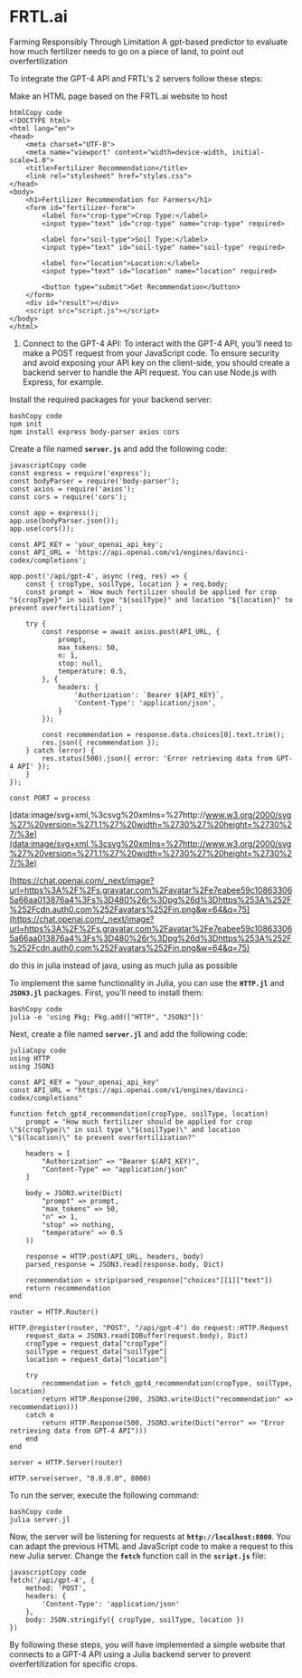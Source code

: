 # FRTL.ai
Farming Responsibly Through Limitation
A gpt-based predictor to evaluate how much fertilizer needs to go on a piece of land, to point out overfertilization

To integrate the GPT-4 API and FRTL's 2 servers follow these steps:

Make an HTML page based on the FRTL.ai website to host

```
htmlCopy code
<!DOCTYPE html>
<html lang="en">
<head>
    <meta charset="UTF-8">
    <meta name="viewport" content="width=device-width, initial-scale=1.0">
    <title>Fertilizer Recommendation</title>
    <link rel="stylesheet" href="styles.css">
</head>
<body>
    <h1>Fertilizer Recommendation for Farmers</h1>
    <form id="fertilizer-form">
        <label for="crop-type">Crop Type:</label>
        <input type="text" id="crop-type" name="crop-type" required>

        <label for="soil-type">Soil Type:</label>
        <input type="text" id="soil-type" name="soil-type" required>

        <label for="location">Location:</label>
        <input type="text" id="location" name="location" required>

        <button type="submit">Get Recommendation</button>
    </form>
    <div id="result"></div>
    <script src="script.js"></script>
</body>
</html>

```

1. Connect to the GPT-4 API: To interact with the GPT-4 API, you'll need to make a POST request from your JavaScript code. To ensure security and avoid exposing your API key on the client-side, you should create a backend server to handle the API request. You can use Node.js with Express, for example.

Install the required packages for your backend server:

```
bashCopy code
npm init
npm install express body-parser axios cors

```

Create a file named **`server.js`** and add the following code:

```
javascriptCopy code
const express = require('express');
const bodyParser = require('body-parser');
const axios = require('axios');
const cors = require('cors');

const app = express();
app.use(bodyParser.json());
app.use(cors());

const API_KEY = 'your_openai_api_key';
const API_URL = 'https://api.openai.com/v1/engines/davinci-codex/completions';

app.post('/api/gpt-4', async (req, res) => {
    const { cropType, soilType, location } = req.body;
    const prompt = `How much fertilizer should be applied for crop "${cropType}" in soil type "${soilType}" and location "${location}" to prevent overfertilization?`;

    try {
        const response = await axios.post(API_URL, {
            prompt,
            max_tokens: 50,
            n: 1,
            stop: null,
            temperature: 0.5,
        }, {
            headers: {
                'Authorization': `Bearer ${API_KEY}`,
                'Content-Type': 'application/json',
            }
        });

        const recommendation = response.data.choices[0].text.trim();
        res.json({ recommendation });
    } catch (error) {
        res.status(500).json({ error: 'Error retrieving data from GPT-4 API' });
    }
});

const PORT = process

```

[data:image/svg+xml,%3csvg%20xmlns=%27http://www.w3.org/2000/svg%27%20version=%271.1%27%20width=%2730%27%20height=%2730%27/%3e](data:image/svg+xml,%3csvg%20xmlns=%27http://www.w3.org/2000/svg%27%20version=%271.1%27%20width=%2730%27%20height=%2730%27/%3e)

[https://chat.openai.com/_next/image?url=https%3A%2F%2Fs.gravatar.com%2Favatar%2Fe7eabee59c108633065a66aa013876a4%3Fs%3D480%26r%3Dpg%26d%3Dhttps%253A%252F%252Fcdn.auth0.com%252Favatars%252Fin.png&w=64&q=75](https://chat.openai.com/_next/image?url=https%3A%2F%2Fs.gravatar.com%2Favatar%2Fe7eabee59c108633065a66aa013876a4%3Fs%3D480%26r%3Dpg%26d%3Dhttps%253A%252F%252Fcdn.auth0.com%252Favatars%252Fin.png&w=64&q=75)

do this in julia instead of java, using as much julia as possible

To implement the same functionality in Julia, you can use the **`HTTP.jl`** and **`JSON3.jl`** packages. First, you'll need to install them:

```
bashCopy code
julia -e 'using Pkg; Pkg.add(["HTTP", "JSON3"])'

```

Next, create a file named **`server.jl`** and add the following code:

```
juliaCopy code
using HTTP
using JSON3

const API_KEY = "your_openai_api_key"
const API_URL = "https://api.openai.com/v1/engines/davinci-codex/completions"

function fetch_gpt4_recommendation(cropType, soilType, location)
    prompt = "How much fertilizer should be applied for crop \"$(cropType)\" in soil type \"$(soilType)\" and location \"$(location)\" to prevent overfertilization?"

    headers = [
        "Authorization" => "Bearer $(API_KEY)",
        "Content-Type" => "application/json"
    ]

    body = JSON3.write(Dict(
        "prompt" => prompt,
        "max_tokens" => 50,
        "n" => 1,
        "stop" => nothing,
        "temperature" => 0.5
    ))

    response = HTTP.post(API_URL, headers, body)
    parsed_response = JSON3.read(response.body, Dict)

    recommendation = strip(parsed_response["choices"][1]["text"])
    return recommendation
end

router = HTTP.Router()

HTTP.@register(router, "POST", "/api/gpt-4") do request::HTTP.Request
    request_data = JSON3.read(IOBuffer(request.body), Dict)
    cropType = request_data["cropType"]
    soilType = request_data["soilType"]
    location = request_data["location"]

    try
        recommendation = fetch_gpt4_recommendation(cropType, soilType, location)
        return HTTP.Response(200, JSON3.write(Dict("recommendation" => recommendation)))
    catch e
        return HTTP.Response(500, JSON3.write(Dict("error" => "Error retrieving data from GPT-4 API")))
    end
end

server = HTTP.Server(router)

HTTP.serve(server, "0.0.0.0", 8000)

```

To run the server, execute the following command:

```
bashCopy code
julia server.jl

```

Now, the server will be listening for requests at **`http://localhost:8000`**. You can adapt the previous HTML and JavaScript code to make a request to this new Julia server. Change the **`fetch`** function call in the **`script.js`** file:

```
javascriptCopy code
fetch('/api/gpt-4', {
    method: 'POST',
    headers: {
        'Content-Type': 'application/json'
    },
    body: JSON.stringify({ cropType, soilType, location })
})

```

By following these steps, you will have implemented a simple website that connects to a GPT-4 API using a Julia backend server to prevent overfertilization for specific crops.
